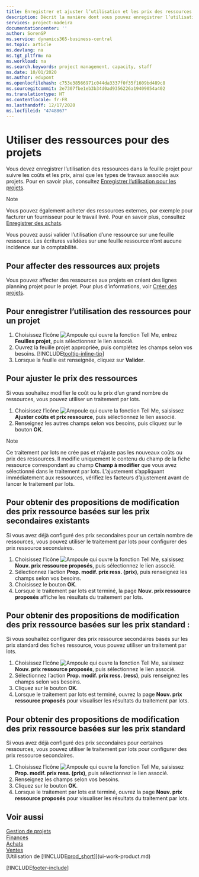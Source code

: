 ```yaml
---
title: Enregistrer et ajuster l’utilisation et les prix des ressources| Microsoft Docs
description: Décrit la manière dont vous pouvez enregistrer l’utilisation ou la consommation ressource associée à un projet, de garder la trace et de gérer les coûts, les prix, ainsi que les types de travaux.
services: project-madeira
documentationcenter: ''
author: SorenGP
ms.service: dynamics365-business-central
ms.topic: article
ms.devlang: na
ms.tgt_pltfrm: na
ms.workload: na
ms.search.keywords: project management, capacity, staff
ms.date: 10/01/2020
ms.author: edupont
ms.openlocfilehash: c753e38566971c044da3337f0f35f1609bd489c8
ms.sourcegitcommit: 2e7307fbe1eb3b34d0ad9356226a19409054a402
ms.translationtype: HT
ms.contentlocale: fr-FR
ms.lasthandoff: 12/17/2020
ms.locfileid: "4748867"
---
```

# <a name="use-resources-for-jobs"></a>Utiliser des ressources pour des projets
Vous devez enregistrer l’utilisation des ressources dans la feuille projet pour suivre les coûts et les prix, ainsi que les types de travaux associés aux projets. Pour en savoir plus, consultez [Enregistrer l’utilisation pour les projets](projects-how-record-job-usage.md).

> [!NOTE]
> Vous pouvez également acheter des ressources externes, par exemple pour facturer un fournisseur pour le travail livré. Pour en savoir plus, consultez [Enregistrer des achats](purchasing-how-record-purchases.md).

Vous pouvez aussi valider l’utilisation d’une ressource sur une feuille ressource. Les écritures validées sur une feuille ressource n’ont aucune incidence sur la comptabilité.

## <a name="to-assign-resources-to-jobs"></a>Pour affecter des ressources aux projets
Vous pouvez affecter des ressources aux projets en créant des lignes planning projet pour le projet. Pour plus d’informations, voir [Créer des projets](projects-how-create-jobs.md).

## <a name="to-record-resource-usage-for-a-job"></a>Pour enregistrer l’utilisation des ressources pour un projet
1. Choisissez l’icône ![Ampoule qui ouvre la fonction Tell Me](media/ui-search/search_small.png "Dites-moi ce que vous voulez faire"), entrez **Feuilles projet**, puis sélectionnez le lien associé.
2. Ouvrez la feuille projet appropriée, puis complétez les champs selon vos besoins. [!INCLUDE[tooltip-inline-tip](includes/tooltip-inline-tip_md.md)]
3. Lorsque la feuille est renseignée, cliquez sur **Valider**.

## <a name="to-adjust-resource-prices"></a>Pour ajuster le prix des ressources
Si vous souhaitez modifier le coût ou le prix d’un grand nombre de ressources, vous pouvez utiliser un traitement par lots.  

1. Choisissez l’icône ![Ampoule qui ouvre la fonction Tell Me](media/ui-search/search_small.png "Dites-moi ce que vous voulez faire"), saisissez **Ajuster coûts et prix ressource**, puis sélectionnez le lien associé.
2. Renseignez les autres champs selon vos besoins, puis cliquez sur le bouton **OK**.

> [!NOTE]  
>   Ce traitement par lots ne crée pas et n’ajuste pas les nouveaux coûts ou prix des ressources. Il modifie uniquement le contenu du champ de la fiche ressource correspondant au champ **Champ à modifier** que vous avez sélectionné dans le traitement par lots. L’ajustement s’appliquant immédiatement aux ressources, vérifiez les facteurs d’ajustement avant de lancer le traitement par lots.

## <a name="to-get-resource-price-change-suggestions-based-on-existing-alternate-prices"></a>Pour obtenir des propositions de modification des prix ressource basées sur les prix secondaires existants
Si vous avez déjà configuré des prix secondaires pour un certain nombre de ressources, vous pouvez utiliser le traitement par lots pour configurer des prix ressource secondaires.

1. Choisissez l’icône ![Ampoule qui ouvre la fonction Tell Me](media/ui-search/search_small.png "Dites-moi ce que vous voulez faire"), saisissez **Nouv. prix ressource proposés**, puis sélectionnez le lien associé.
2. Sélectionnez l’action **Prop. modif. prix ress. (prix)**, puis renseignez les champs selon vos besoins.
3. Choisissez le bouton **OK**.  
4. Lorsque le traitement par lots est terminé, la page **Nouv. prix ressource proposés** affiche les résultats du traitement par lots.

## <a name="to-get-resource-price-change-suggestions-based-on-standard-prices"></a>Pour obtenir des propositions de modification des prix ressource basées sur les prix standard :
Si vous souhaitez configurer des prix ressource secondaires basés sur les prix standard des fiches ressource, vous pouvez utiliser un traitement par lots.  

1. Choisissez l’icône ![Ampoule qui ouvre la fonction Tell Me](media/ui-search/search_small.png "Dites-moi ce que vous voulez faire"), saisissez **Nouv. prix ressource proposés**, puis sélectionnez le lien associé.
2. Sélectionnez l’action **Prop. modif. prix ress. (ress)**, puis renseignez les champs selon vos besoins.  
3. Cliquez sur le bouton **OK**.  
4. Lorsque le traitement par lots est terminé, ouvrez la page **Nouv. prix ressource proposés** pour visualiser les résultats du traitement par lots.

## <a name="to-get-resource-price-change-suggestions-based-on-alternate-prices"></a>Pour obtenir des propositions de modification des prix ressource basées sur les prix standard
Si vous avez déjà configuré des prix secondaires pour certaines ressources, vous pouvez utiliser le traitement par lots pour configurer des prix ressource secondaires.

1. Choisissez l’icône ![Ampoule qui ouvre la fonction Tell Me](media/ui-search/search_small.png "Dites-moi ce que vous voulez faire"), saisissez **Prop. modif. prix ress. (prix)**, puis sélectionnez le lien associé.  
2. Renseignez les champs selon vos besoins.
3. Cliquez sur le bouton **OK**.  
4. Lorsque le traitement par lots est terminé, ouvrez la page **Nouv. prix ressource proposés** pour visualiser les résultats du traitement par lots.

## <a name="see-also"></a>Voir aussi
[Gestion de projets](projects-manage-projects.md)  
[Finances](finance.md)  
[Achats](purchasing-manage-purchasing.md)         
[Ventes](sales-manage-sales.md)     
[Utilisation de [!INCLUDE[prod_short](includes/prod_short.md)]](ui-work-product.md)  


[!INCLUDE[footer-include](includes/footer-banner.md)]
